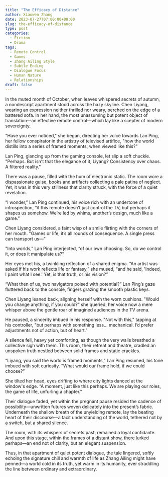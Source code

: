 ```yaml
---
title: "The Efficacy of Distance"
author: Xiaowen Zhang
date: 2023-07-27T07:00:00+08:00
slug: the-efficacy-of-distance
type: post
categories:
  - Fiction
  - Drama
tags:
  - Remote Control
  - Games
  - Zhang Ailing Style
  - Subtle Ending
  - Dialogue Focus
  - Human Nature
  - Relationships
draft: false
---
```


In the muted month of October, when leaves whispered secrets of autumn, a nondescript apartment stood across the hazy skyline. Chen Liyang, wearing an expression neither thrilled nor weary, perched on the edge of a battered sofa. In her hand, the most unassuming but potent object of translation—an effective remote control—which lay like a scepter of modern sovereignty.

"Have you ever noticed," she began, directing her voice towards Lan Ping, her fellow conspirator in the artistry of televised artifice, "how the world distills into a series of framed moments, when viewed like this?"

Lan Ping, glancing up from the gaming console, let slip a soft chuckle. "Perhaps. But isn't that the elegance of it, Liyang? Consistency over chaos. A filtered reality."

There was a pause, filled with the hum of electronic static. The room wore a dispassionate guise, books and artifacts collecting a pale patina of neglect. Yet, it was in this very stillness that clarity struck, with the force of a quiet revelation.

“I wonder,” Lan Ping continued, his voice rich with an undertone of introspection, “if this remote doesn’t just control the TV, but perhaps it shapes us somehow. We’re led by whims, another’s design, much like a game.”

Chen Liyang considered, a faint wisp of a smile flirting with the corners of her mouth. "Games or life, it’s all rounds of consequence. A single press can transport us—"

"Into worlds,” Lan Ping interjected, “of our own choosing. So, do we control it, or does it manipulate us?”

Her eyes met his, a twinkling reflection of a shared enigma. “An artist was asked if his work reflects life or fantasy,” she mused, “and he said, 'Indeed, I paint what I see.' Yet, is that truth, or his vision?”

“What then of us, two navigators poised with potential?” Lan Ping’s gaze fluttered back to the console, fingers grazing the smooth plastic keys.

Chen Liyang leaned back, aligning herself with the worn cushions. "Would you change anything, if you could?" she queried, her voice now a mere whisper above the gentle roar of imagined audiences in the TV arena.

He paused, a sincerity imbued in his response. "Not with this," tapping at his controller, "but perhaps with something less... mechanical. I’d prefer adjustments not of action, but of heart."

A silence fell, heavy yet comforting, as though the very walls breathed a collective sigh with them. This room, their retreat and theatre, cradled an unspoken truth nestled between solid frames and static crackles.

“Liyang, you said the world is framed moments," Lan Ping resumed, his tone imbued with soft curiosity. "What would our frame hold, if we could choose?”

She tilted her head, eyes drifting to where city lights danced at the window's edge. “A moment, just like this perhaps. We are playing our roles, the game of life, unfurling a chapter.”

Their dialogue faded, yet within the pregnant pause resided the cadence of possibility—unwritten futures woven delicately into the present’s fabric. Underneath the shallow breath of the unyielding remote, lay the beating heart of their discourse—a tacit understanding of the world, tethered not by a switch, but a shared silence.

The room, with its whispers of secrets past, remained a loyal confidante. And upon this stage, within the frames of a distant show, there lurked perhaps—an end not of clarity, but an elegant suspension.

Thus, in that apartment of quiet potent dialogue, the tale lingered, softly echoing the signature chill and warmth of life as Zhang Ailing might have penned—a world cold in its truth, yet warm in its humanity, ever straddling the line between ordinary and extraordinary.